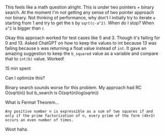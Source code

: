This feels like a math question alright. This is under two pointers + binary search. At the moment I'm not getting any sense of two pointer approach nor binary. Not thinking of performance, why don't I initially try to iterate `a` starting from 1 and try to get the `b` by `sqrt(c-a^2)`. When do I stop? When `a^2` is bigger than `c` 

Okay this approach worked for test cases like 5 and 3. Though it's failing for 0 and 13. Asked ChatGPT on how to keep the values to int because 13 was failing because `b` was returning a float value instead of `int`. It gave an amazing suggestion to keep the `b_squared` value as a variable and compare that to `int(b)` value. Worked! 

15 min spent

Can I optimize this?

Binary search sounds worse for this problem. My approach had RC O(sqrt(n)) but b_search is O(sqrt(n)log(sqrtn))

What is Fermat Theorem...
```
Any positive number n is expressible as a sum of two squares if and only if the prime factorization of n, every prime of the form (4k+3) occurs an even number of times.
```
Woot haha. 
